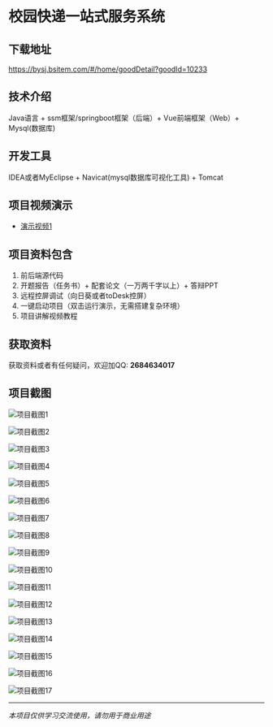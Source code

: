 # 校园快递一站式服务系统

## 下载地址
https://bysj.bsitem.com/#/home/goodDetail?goodId=10233

## 技术介绍
Java语言 + ssm框架/springboot框架（后端）+ Vue前端框架（Web）+ Mysql(数据库)

## 开发工具
IDEA或者MyEclipse + Navicat(mysql数据库可视化工具) + Tomcat

## 项目视频演示
- [演示视频1](https://graduation-images.oss-cn-beijing.aliyuncs.com/videos/828%E5%A5%97ssm%E5%BD%95%E5%83%8F/10233_ssm076%E6%A0%A1%E5%9B%AD%E5%BF%AB%E9%80%92%E4%B8%80%E7%AB%99%E5%BC%8F%E6%9C%8D%E5%8A%A1%E7%B3%BB%E7%BB%9F%E5%BD%95%E5%83%8F.mp4)

## 项目资料包含
1. 前后端源代码
2. 开题报告（任务书）+ 配套论文（一万两千字以上）+ 答辩PPT
3. 远程控屏调试（向日葵或者toDesk控屏）
4. 一键启动项目（双击运行演示，无需搭建复杂环境）
5. 项目讲解视频教程

## 获取资料
获取资料或者有任何疑问，欢迎加QQ: **2684634017**

## 项目截图
![项目截图1](https://graduation-images.oss-cn-beijing.aliyuncs.com/图片/10233/毕设论坛项目主图.jpg)

![项目截图2](https://graduation-images.oss-cn-beijing.aliyuncs.com/图片/10233/1.png)

![项目截图3](https://graduation-images.oss-cn-beijing.aliyuncs.com/图片/10233/2.png)

![项目截图4](https://graduation-images.oss-cn-beijing.aliyuncs.com/图片/10233/3.png)

![项目截图5](https://graduation-images.oss-cn-beijing.aliyuncs.com/图片/10233/4.png)

![项目截图6](https://graduation-images.oss-cn-beijing.aliyuncs.com/图片/10233/5.png)

![项目截图7](https://graduation-images.oss-cn-beijing.aliyuncs.com/图片/10233/6.png)

![项目截图8](https://graduation-images.oss-cn-beijing.aliyuncs.com/图片/10233/7.png)

![项目截图9](https://graduation-images.oss-cn-beijing.aliyuncs.com/图片/10233/8.png)

![项目截图10](https://graduation-images.oss-cn-beijing.aliyuncs.com/图片/10233/9.png)

![项目截图11](https://graduation-images.oss-cn-beijing.aliyuncs.com/图片/10233/10.png)

![项目截图12](https://graduation-images.oss-cn-beijing.aliyuncs.com/图片/10233/11.png)

![项目截图13](https://graduation-images.oss-cn-beijing.aliyuncs.com/图片/10233/12.png)

![项目截图14](https://graduation-images.oss-cn-beijing.aliyuncs.com/图片/10233/13.png)

![项目截图15](https://graduation-images.oss-cn-beijing.aliyuncs.com/图片/10233/14.png)

![项目截图16](https://graduation-images.oss-cn-beijing.aliyuncs.com/图片/10233/15.png)

![项目截图17](https://graduation-images.oss-cn-beijing.aliyuncs.com/图片/10233/16.png)

---
*本项目仅供学习交流使用，请勿用于商业用途*
